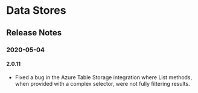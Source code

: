 # Data Stores

## Release Notes

### 2020-05-04

#### 2.0.11
- Fixed a bug in the Azure Table Storage integration where List methods, when provided with a complex selector, were not fully filtering results.